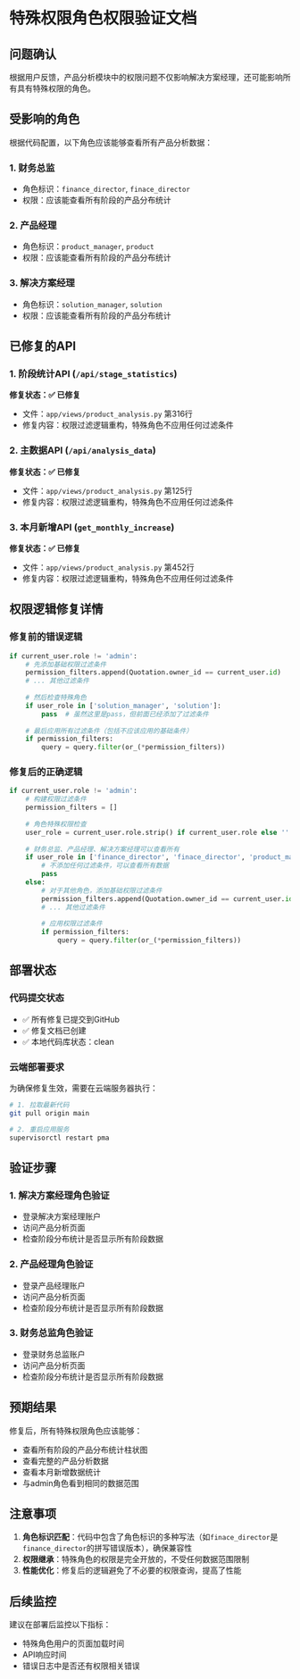 # 特殊权限角色权限验证文档

## 问题确认

根据用户反馈，产品分析模块中的权限问题不仅影响解决方案经理，还可能影响所有具有特殊权限的角色。

## 受影响的角色

根据代码配置，以下角色应该能够查看所有产品分析数据：

### 1. 财务总监
- 角色标识：`finance_director`, `finace_director`
- 权限：应该能查看所有阶段的产品分布统计

### 2. 产品经理  
- 角色标识：`product_manager`, `product`
- 权限：应该能查看所有阶段的产品分布统计

### 3. 解决方案经理
- 角色标识：`solution_manager`, `solution`  
- 权限：应该能查看所有阶段的产品分布统计

## 已修复的API

### 1. 阶段统计API (`/api/stage_statistics`)
**修复状态：✅ 已修复**
- 文件：`app/views/product_analysis.py` 第316行
- 修复内容：权限过滤逻辑重构，特殊角色不应用任何过滤条件

### 2. 主数据API (`/api/analysis_data`)
**修复状态：✅ 已修复**
- 文件：`app/views/product_analysis.py` 第125行
- 修复内容：权限过滤逻辑重构，特殊角色不应用任何过滤条件

### 3. 本月新增API (`get_monthly_increase`)
**修复状态：✅ 已修复**
- 文件：`app/views/product_analysis.py` 第452行
- 修复内容：权限过滤逻辑重构，特殊角色不应用任何过滤条件

## 权限逻辑修复详情

### 修复前的错误逻辑
```python
if current_user.role != 'admin':
    # 先添加基础权限过滤条件
    permission_filters.append(Quotation.owner_id == current_user.id)
    # ... 其他过滤条件
    
    # 然后检查特殊角色
    if user_role in ['solution_manager', 'solution']:
        pass  # 虽然这里是pass，但前面已经添加了过滤条件
    
    # 最后应用所有过滤条件（包括不应该应用的基础条件）
    if permission_filters:
        query = query.filter(or_(*permission_filters))
```

### 修复后的正确逻辑
```python
if current_user.role != 'admin':
    # 构建权限过滤条件
    permission_filters = []
    
    # 角色特殊权限检查
    user_role = current_user.role.strip() if current_user.role else ''
    
    # 财务总监、产品经理、解决方案经理可以查看所有
    if user_role in ['finance_director', 'finace_director', 'product_manager', 'product', 'solution_manager', 'solution']:
        # 不添加任何过滤条件，可以查看所有数据
        pass
    else:
        # 对于其他角色，添加基础权限过滤条件
        permission_filters.append(Quotation.owner_id == current_user.id)
        # ... 其他过滤条件
        
        # 应用权限过滤条件
        if permission_filters:
            query = query.filter(or_(*permission_filters))
```

## 部署状态

### 代码提交状态
- ✅ 所有修复已提交到GitHub
- ✅ 修复文档已创建
- ✅ 本地代码库状态：clean

### 云端部署要求
为确保修复生效，需要在云端服务器执行：

```bash
# 1. 拉取最新代码
git pull origin main

# 2. 重启应用服务
supervisorctl restart pma
```

## 验证步骤

### 1. 解决方案经理角色验证
- 登录解决方案经理账户
- 访问产品分析页面
- 检查阶段分布统计是否显示所有阶段数据

### 2. 产品经理角色验证  
- 登录产品经理账户
- 访问产品分析页面
- 检查阶段分布统计是否显示所有阶段数据

### 3. 财务总监角色验证
- 登录财务总监账户  
- 访问产品分析页面
- 检查阶段分布统计是否显示所有阶段数据

## 预期结果

修复后，所有特殊权限角色应该能够：
- 查看所有阶段的产品分布统计柱状图
- 查看完整的产品分析数据
- 查看本月新增数据统计
- 与admin角色看到相同的数据范围

## 注意事项

1. **角色标识匹配**：代码中包含了角色标识的多种写法（如`finace_director`是`finance_director`的拼写错误版本），确保兼容性
2. **权限继承**：特殊角色的权限是完全开放的，不受任何数据范围限制
3. **性能优化**：修复后的逻辑避免了不必要的权限查询，提高了性能

## 后续监控

建议在部署后监控以下指标：
- 特殊角色用户的页面加载时间
- API响应时间
- 错误日志中是否还有权限相关错误 